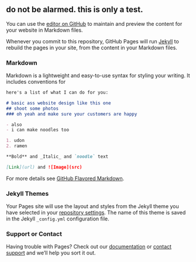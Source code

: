 ## do not be alarmed. this is only a test.

You can use the [editor on GitHub](https://github.com/sbrande/heysmb/edit/gh-pages/index.md) to maintain and preview the content for your website in Markdown files.

Whenever you commit to this repository, GitHub Pages will run [Jekyll](https://jekyllrb.com/) to rebuild the pages in your site, from the content in your Markdown files.

### Markdown

Markdown is a lightweight and easy-to-use syntax for styling your writing. It includes conventions for

```markdown
here's a list of what I can do for you:

# basic ass website design like this one
## shoot some photos
### oh yeah and make sure your customers are happy

- also
- i can make noodles too

1. udon
2. ramen

**Bold** and _Italic_ and `noodle` text

[Link](url) and ![Image](src)
```

For more details see [GitHub Flavored Markdown](https://guides.github.com/features/mastering-markdown/).

### Jekyll Themes

Your Pages site will use the layout and styles from the Jekyll theme you have selected in your [repository settings](https://github.com/sbrande/heysmb/settings/pages). The name of this theme is saved in the Jekyll `_config.yml` configuration file.

### Support or Contact

Having trouble with Pages? Check out our [documentation](https://docs.github.com/categories/github-pages-basics/) or [contact support](https://support.github.com/contact) and we’ll help you sort it out.
